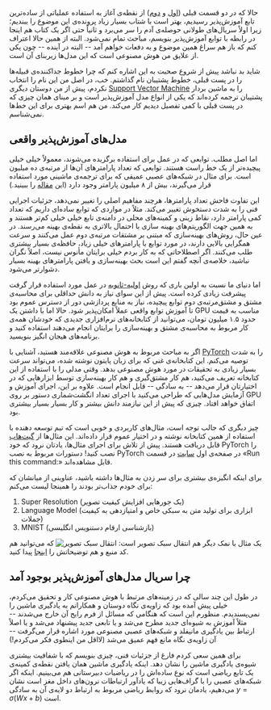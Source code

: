 حالا که در دو قسمت قبلی ([اول](/learnable-models-this-understanding-computer-how-does-it-learn) و [دوم](/learnable-models-straight-line-the-simple-righteous-function)) از نقطه‌ی آغاز به استفاده عملیاتی از ساده‌ترین تابع آموزش‌پذیر رسیدیم، بهتر است با شتاب بسیار زیاد پرونده‌ی این موضوع را ببندیم؛ زیرا اولاً سریال‌های طولانی حوصله‌ی آدم را سر می‌برد و ثانیاً حتی اگر یک کتاب هم اینجا در رابطه با توابع آموزش‌پذیر بنویسم، مباحث تمام نمی‌شود. البته از همین حالا اعتراف کنم که باز هم سراغ همین موضوع و به دفعات خواهم آمد -- البته در آینده -- چون یکی از علایق من هوش مصنوعی است که این مدل‌ها زیربنای آن است.

شاید بد نباشد پیش از شروع صحبت به این اشاره کنم که چرا خطوط جداکننده‌ی قبیله‌ها را در پست قبلی، خطوط پشتیبان نام گذاشتم. خب، در اصل من این نام را انتخاب نکردم، پیش از من دوستان دیگری [Support Vector Machine](https://fa.wikipedia.org/wiki/%D9%85%D8%A7%D8%B4%DB%8C%D9%86_%D8%A8%D8%B1%D8%AF%D8%A7%D8%B1_%D9%BE%D8%B4%D8%AA%DB%8C%D8%A8%D8%A7%D9%86%DB%8C) را به ماشین بردار پشتیبان ترجمه کرده‌اند که یکی از انواع مدل آموزش‌پذیر است و بر مبنای همان چیزی که در پست قبلی با کمی تفصیل دیدیم کار می‌کند. من هم اسم بهتری برای این خط‌ها نمی‌شناسم.

## مدل‌های آموزش‌پذیر واقعی
اما اصل مطلب. توابعی که در عمل برای استفاده برگزیده می‌شوند، معمولاً خیلی خیلی پیچیده‌تر از یک خط راست هستند. توابعی که تعداد پارامترهای آن‌ها از مرتبه‌ی ده میلیون است. برای مثال در شبکه‌های عصبی عمیقی که برای ترجمه‌ی ماشینی مورد استفاده قرار می‌گیرند، بیش از ۸ میلیون پارامتر وجود دارد (این [مقاله](https://arxiv.org/pdf/1409.0473.pdf) را ببینید.)

این تفاوت فاحش تعداد پارامترها، هرچند مفاهیم اصلی را تغییر نمی‌دهد، جزئیات اجرایی فنی را به شدت دستخوش تغییر می‌کند. مثلاً در مواردی که توابع ساده‌ای داریم که تعداد کمی پارامتر دارد، نقاط زینی و کمینه‌های محلی در دامنه‌ی تابع خیلی خیلی کم‌تر هستند و به همین جهت الگوریتم‌های بهینه سازی با احتمال بالاتری به نقطه‌ی بهینه می‌رسند. در عین حال، روش‌های بهینه‌سازی که مبتنی بر مشتقات مرتبه‌ی دوم عمل می‌کنند و سرعت همگرایی بالایی دارند، در مورد توابع با پارامتر‌های خیلی زیاد، حافظه‌ی بسیار بیشتری طلب می‌کنند. اگر اصطلاحاتی که به کار بردم خیلی برایتان مأنوس نیست، اصلاً نگران نباشید، خلاصه‌ی آنچه گفتم این است بحث بهینه‌سازی و یافتن پارامترهای بهینه بسیار دشوارتر می‌شود.

اما دنیای ما نسبت به اولین باری که روش [اولیه-ثانویه](https://fa.wikipedia.org/wiki/%D8%AF%D9%88%DA%AF%D8%A7%D9%86%DA%AF%DB%8C_(%D8%A8%D9%87%DB%8C%D9%86%D9%87%E2%80%8C%D8%B3%D8%A7%D8%B2%DB%8C)) در عمل مورد استفاده قرار گرفت پیشرفت زیادی کرده است. پیش از این سوای نیاز به دانش حداقلی برای محاسبه‌ی مشتق و مشتق‌مرتبه‌ی دوم توابع پیچیده، نیاز به منابع پردازشی دور از دسترس عموم بود تا آموزش توابع واقعی عملاً امکان‌پذیر شود. حالا اما با داشتن یک GPU مناسب به قیمت حدود ۱.۵ میلیون تومان، می‌توانید از کتابخانه‌های نرم‌افزاری جدیدی که خودشان همه‌ی کار مربوط به محاسبه‌ی مشتق و بهینه‌سازی را برایتان انجام می‌دهند استفاده کنید و برنامه‌های هیجان انگیز بنویسید.

اگر به مباحث مربوط به هوش مصنوعی علاقه‌مند هستید، آشنایی با [PyTorch](http://pytorch.org/) را به شدت توصیه می‌کنم. این کتابخانه‌ی غنی که برای زبان پایتون نوشته شده، می‌تواند سرعت بسیار زیادی به تحقیقات در مورد هوش مصنوعی بدهد. وقتی مدلی را با استفاده از این کتابخانه تعریف می‌کنید، هم کار مشتق‌گیری و هم کار بهینه‌سازی توسط ابزارهایی که در اختیارتان قرار می‌دهد -- به سادگی -- قابل انجام است. علاوه بر این، اجرای آموزش و آزمایش مدل‌هایی که طراحی می‌کنید با اجرای تعداد انگشت‌شماری دستور بر روی GPU اتفاق خواهد افتاد. چیزی که پیش از این نیازمند دانش بیشتر و کار بسیار بسیار بیشتری بود.

چیز دیگری که جالب توجه است، مثال‌های کاربردی و خوبی است که تیم توسعه دهنده با استفاده از همین کتابخانه نوشته و در اختیار عموم قرار داده‌اند. این مثال‌ها از [گیت‌هاب](https://github.com/pytorch/examples) قابل دریافت هستند. پیش از تلاش برای اجرای مثال‌ها، یادتان نرود که خود PyTorch را نصب کنید! دستورات مربوط به نصب PyTorch در صفحه‌ی اول [سایت](http://pytorch.org/) در قسمت «Run this command:» قابل مشاهده‌اند.

برای اینکه انگیزه‌ی بیشتری برای سر زدن به مثال‌ها داشته باشید، عناوینی از میانشان که برای خودم جذاب‌تر بودند را همینجا لیست می‌کنم:
1. Super Resolution (یک جورهایی افزایش کیفیت تصویر)
2. Language Model (ابزاری برای تولید متن به سبکی خاص و امتیازدهی به کیفیت جملات)
3. MNIST (بازشناسی ارقام دستنویس انگلیسی)

یک مثال با نمک دیگر هم انتقال سبک تصویر است:
![انتقال سبک تصویر](/img/neuralstyle.png)
که می‌توانید هم کد منبع و هم توضیحاتش را [اینجا](http://pytorch.org/tutorials/advanced/neural_style_tutorial.html) پیدا کنید.

## چرا سریال مدل‌های آموزش‌پذیر بوجود آمد
در طول این چند سالی که در زمینه‌های مرتبط با هوش مصنوعی کار و تحقیق می‌کردم، خیلی پیش آمده بود که زاویه‌ی نگاه دوستان و همکارانم به یادگیری ماشین را نمی‌پسندیدم. منظورم این است که هنگامی که مسائل از فرم رایج آن خارج می‌شدند -- مثلاً آموزش به شیوه‌ای جدید مطرح می‌شد و یا تابعی جدید پیشنهاد می‌شد و یا اصلاً ارتباط بین یادگیری مانیفلد و شبکه‌های عصبی مصنوعی مورد اشاره قرار می‌گرفت -- آن زاویه‌ی نگاه مانع فهم عمیق می‌شد (لااقل من اینطوی فکر می‌کردم!)

برای همین سعی کردم فارغ از جزئیات فنی، چیزی بنویسم که با شفافیت بیشتری شیوه‌ی یادگیری ماشین را نشان دهد. اینکه یادگیری ماشین همان یافتن نقطه‌ی کمینه‌ی یک تابع ریاضی است که نوع ساده‌اش را در ریاضیات دبیرستانی هم می‌بینیم. اینکه اگر شبکه‌های عصبی را با گراف‌هایی زیبا که یادآور ارتباطات نرون‌های داخل مغز است نشان می‌دهیم، یادمان نرود که روابط ریاضی مربوط به ارتباط دو لایه‌ی آن به سادگی $y=\sigma\left(Wx+b\right)$ است.